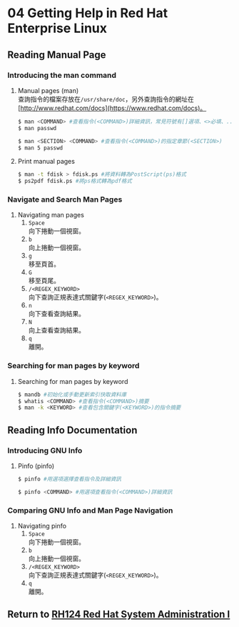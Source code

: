 # 04 Getting Help in Red Hat Enterprise Linux
## Reading Manual Page
### Introducing the man command
1. Manual pages (man)  
    查詢指令的檔案存放在`/usr/share/doc`，另外查詢指令的網址在[http://www.redhat.com/docs](https://www.redhat.com/docs)。
    ```bash
    $ man <COMMAND> #查看指令(<COMMAND>)詳細資訊，常見符號有[]選項、<>必填、...可多個、|選項
    $ man passwd
    ```
    ```bash
    $ man <SECTION> <COMMAND> #查看指令(<COMMAND>)的指定章節(<SECTION>)
    $ man 5 passwd
    ```
2. Print manual pages
    ```bash
    $ man -t fdisk > fdisk.ps #將資料轉為PostScript(ps)格式
    $ ps2pdf fdisk.ps #將ps格式轉為pdf格式
    ```
### Navigate and Search Man Pages
1. Navigating man pages
    1. `Space`  
        向下捲動一個視窗。
    2. `b`  
        向上捲動一個視窗。
    3. `g`  
        移至頁首。
    4. `G`  
        移至頁尾。
    5. `/<REGEX_KEYWORD>`  
        向下查詢正規表達式關鍵字(`<REGEX_KEYWORD>`)。
    6. `n`  
        向下查看查詢結果。
    7. `N`  
        向上查看查詢結果。
    8. `q`  
        離開。
### Searching for man pages by keyword
1. Searching for man pages by keyword
    ```bash
    $ mandb #初始化或手動更新索引快取資料庫
    $ whatis <COMMAND> #查看指令(<COMMAND>)摘要
    $ man -k <KEYWORD> #查看包含關鍵字(<KEYWORD>)的指令摘要
    ```
## Reading Info Documentation
### Introducing GNU Info
1. Pinfo (pinfo)
    ```bash
    $ pinfo #用選項選擇查看指令及詳細資訊
    ```
    ```bash
    $ pinfo <COMMAND> #用選項查看指令(<COMMAND>)詳細資訊
    ```
### Comparing GNU Info and Man Page Navigation
1. Navigating pinfo
    1. `Space`  
        向下捲動一個視窗。
    2. `b`  
        向上捲動一個視窗。
    3. `/<REGEX_KEYWORD>`  
        向下查詢正規表達式關鍵字(`<REGEX_KEYWORD>`)。
    4. `q`  
        離開。
## Return to [RH124 Red Hat System Administration I](/rh124_red_hat_system_administration_i/README.md)

